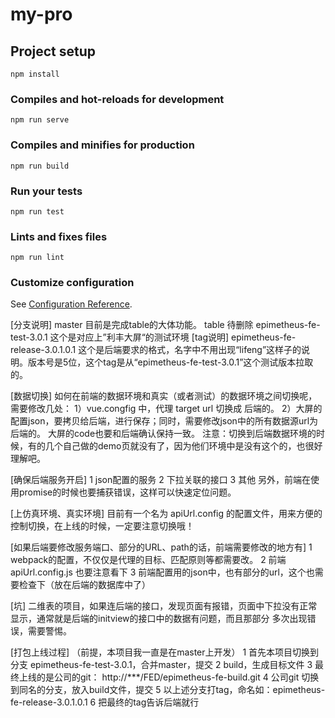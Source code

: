 # my-pro

## Project setup
```
npm install
```

### Compiles and hot-reloads for development
```
npm run serve
```

### Compiles and minifies for production
```
npm run build
```

### Run your tests
```
npm run test
```

### Lints and fixes files
```
npm run lint
```

### Customize configuration
See [Configuration Reference](https://cli.vuejs.org/config/).


[分支说明]
master  目前是完成table的大体功能。
table   待删除
epimetheus-fe-test-3.0.1 这个是对应上”利丰大屏“的测试环境
[tag说明]
epimetheus-fe-release-3.0.1.0.1
这个是后端要求的格式，名字中不用出现“lifeng”这样子的说明。版本号是5位，这个tag是从“epimetheus-fe-test-3.0.1”这个测试版本拉取的。

[数据切换]
如何在前端的数据环境和真实（或者测试）的数据环境之间切换呢，需要修改几处：
1）vue.congfig 中，代理 target url 切换成 后端的。
2）大屏的配置json，要拷贝给后端，进行保存；同时，需要修改json中的所有数据源url为后端的。
   大屏的code也要和后端确认保持一致。
注意：切换到后端数据环境的时候，有的几个自己做的demo页就没有了，因为他们环境中是没有这个的，也很好理解吧。

[确保后端服务开启]
1 json配置的服务
2 下拉关联的接口
3 其他
另外，前端在使用promise的时候也要捕获错误，这样可以快速定位问题。

[上仿真环境、真实环境]
目前有一个名为 apiUrl.config 的配置文件，用来方便的控制切换，在上线的时候，一定要注意切换哦！

[如果后端要修改服务端口、部分的URL、path的话，前端需要修改的地方有]
1 webpack的配置，不仅仅是代理的目标、匹配原则等都需要改。
2 前端 apiUrl.config.js 也要注意看下
3 前端配置用的json中，也有部分的url，这个也需要检查下（放在后端的数据库中了）

[坑]
二维表的项目，如果连后端的接口，发现页面有报错，页面中下拉没有正常显示，通常就是后端的initview的接口中的数据有问题，而且那部分
多次出现错误，需要警惕。

[打包上线过程]
（前提，本项目我一直是在master上开发）
1 首先本项目切换到分支 epimetheus-fe-test-3.0.1，合并master，提交
2 build，生成目标文件
3 最终上线的是公司的git： http://***/FED/epimetheus-fe-build.git
4 公司git 切换到同名的分支，放入build文件，提交
5 以上述分支打tag，命名如：epimetheus-fe-release-3.0.1.0.1
6 把最终的tag告诉后端就行


